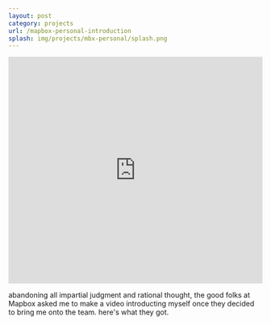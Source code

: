 ```yaml
---
layout: post
category: projects
url: /mapbox-personal-introduction
splash: img/projects/mbx-personal/splash.png
---
```


<iframe src="http://player.vimeo.com/video/59695294" width="100%" height="450" frameborder="0" webkitAllowFullScreen="webkitAllowFullScreen" mozallowfullscreen="mozallowfullscreen" allowFullScreen="allowFullScreen"> </iframe>

abandoning all impartial judgment and rational thought, the good folks at Mapbox asked me to make a video introducting myself once they decided to bring me onto the team. here's what they got. 